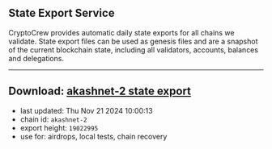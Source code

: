 ## State Export Service
CryptoCrew provides automatic daily state exports for all chains we validate. State export files can be used as genesis files and are a snapshot of the current blockchain state, including all validators, accounts, balances and delegations.

---
**Download: [akashnet-2 state export](https://dl-eu2.ccvalidators.com/SERVICE/akash/akashnet-2_export_19022995.json)**
---

- last updated: Thu Nov 21 2024 10:00:13
- chain id: `akashnet-2`
- export height: `19022995`
- use for: airdrops, local tests, chain recovery
